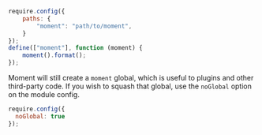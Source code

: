 ```javascript
require.config({
    paths: {
        "moment": "path/to/moment",
    }
});
define(["moment"], function (moment) {
    moment().format();
});
```

Moment will still create a `moment` global, which is useful to plugins and other third-party code. If you wish to squash that global, use the `noGlobal` option on the module config.

```javascript
require.config({
  noGlobal: true
});
```
